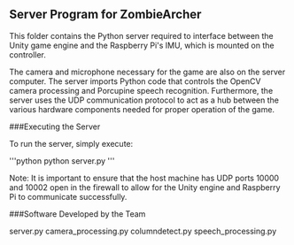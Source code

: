## Server Program for ZombieArcher

This folder contains the Python server required to interface between
the Unity game engine and the Raspberry Pi's IMU, which is mounted
on the controller.

The camera and microphone necessary for the game are also on the server
computer. The server imports Python code that controls the OpenCV camera
processing and Porcupine speech recognition. Furthermore, the server uses
the UDP communication protocol to act as a hub between the various hardware
components needed for proper operation of the game.

###Executing the Server

To run the server, simply execute:

'''python
python server.py
'''

Note: It is important to ensure that the host machine has UDP ports 10000 and
10002 open in the firewall to allow for the Unity engine and Raspberry Pi to
communicate successfully.

###Software Developed by the Team

server.py
camera_processing.py
columndetect.py
speech_processing.py